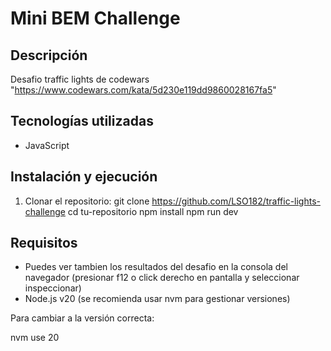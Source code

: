 # Mini BEM Challenge

## Descripción

Desafio traffic lights de codewars "https://www.codewars.com/kata/5d230e119dd9860028167fa5"

## Tecnologías utilizadas

- JavaScript

## Instalación y ejecución

1. Clonar el repositorio:
   git clone https://github.com/LSO182/traffic-lights-challenge
   cd tu-repositorio
   npm install
   npm run dev
## Requisitos
- Puedes ver tambien los resultados del desafio en la consola del navegador (presionar f12 o click derecho en pantalla y seleccionar inspeccionar)
- Node.js v20 (se recomienda usar nvm para gestionar versiones)

Para cambiar a la versión correcta:

nvm use 20